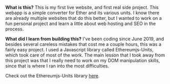 **What is this?**
This is my first live website, and first real side project.  This webapp is a simple converter for Ether and its various units.
I know there are already multiple websites that do this better, but I wanted to work on a fun personal project and learn a little about web hosting and SEO in the process.  

**What did I learn from building this?**
I've been coding since June 2019, and besides several careless mistakes that cost me a couple hours, this was a fairly easy project.  I used a Javascript library called Ethereumjs-Units, which took care of most of the work.  The main lesson that I took away from this project was that I really need to work on my DOM manipulation skills, since that is where I ran into the most difficulties.  

Check out the Ethereumjs-Units library <a href="https://github.com/ethereumjs/ethereumjs-units">here</a>.


